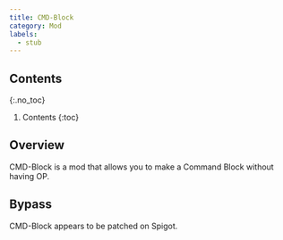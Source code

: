 ```yaml
---
title: CMD-Block
category: Mod
labels:
  - stub
---
```

## Contents
{:.no_toc}
1. Contents
{:toc}

## Overview
CMD-Block is a mod that allows you to make a Command Block without having OP.

## Bypass
CMD-Block appears to be patched on Spigot.
